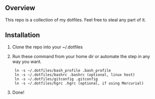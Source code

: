 ## Overview

This repo is a collection of my dotfiles. Feel free to steal any part of it.

## Installation

1. Clone the repo into your ~/.dotfiles
2. Run these command from your home dir or automate the step in any way you want.
 	
		ln -s ~/.dotfiles/bash_profile .bash_profile
		ln -s ~/.dotfiles/bashrc .bashrc (optional, linux host)
    	ln -s ~/.dotfiles/gitconfig .gitconfig
    	ln -s ~/.dotfiles/hgrc .hgrc (optional, if using Mercurial)
3. Done!